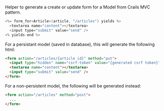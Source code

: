 Helper to generate a create or update form for a Model from Crails MVC pattern.

```c++
<%= form_for<Article>(article, "/articles") yields %>
  <textarea name="content"></textarea>
  <input type="submit" value="send" />
<% yields-end %>
```

For a persistant model (saved in database), this will generate the following html:

```html
<form action="/articles/{article id}" method="put">
  <input type="hidden" name="csrf-token" value="{generated csrf token}" />
  <textarea name="content"></textarea>
  <input type="submit" value="send" />
</form>
```

For a non-persistent model, the following will be generated instead:

```html
<form action="/articles" method="post">
  ...
</form>
```
